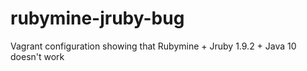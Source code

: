 # rubymine-jruby-bug
Vagrant configuration showing that Rubymine + Jruby 1.9.2 + Java 10 doesn't work
